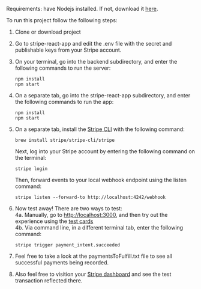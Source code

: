 Requirements: have Nodejs installed. If not, download it [here](https://nodejs.org/en/).

To run this project follow the following steps:
1. Clone or download project
2. Go to stripe-react-app and edit the .env file with the secret and publishable keys from your Stripe account.
3. On your terminal, go into the backend subdirectory, and enter the following commands to run the server:

    `npm install` <br/>
    `npm start`

4. On a separate tab, go into the stripe-react-app subdirectory, and enter the following commands to run the app:

    `npm install` <br/>
    `npm start`

5. On a separate tab, install the [Stripe CLI](https://stripe.com/docs/payments/handling-payment-events#build-your-own-webhook) with the following command:

    `brew install stripe/stripe-cli/stripe`

    Next, log into your Stripe account by entering the following command on the terminal:

    `stripe login`

    Then, forward events to your local webhook endpoint using the listen command:

    `stripe listen --forward-to http://localhost:4242/webhook`

6. Now test away! There are two ways to test: <br/>
    4a. Manually, go to [http://localhost:3000](http://localhost:3000), and then try out the experience using the [test cards](https://stripe.com/docs/payments/accept-a-payment#web-test-integration) <br/>
    4b. Via command line, in a different terminal tab, enter the following command:

    `stripe trigger payment_intent.succeeded`
7. Feel free to take a look at the paymentsToFulfill.txt file to see all successful payments being recorded.
8. Also feel free to visition your [Stripe dashboard](https://dashboard.stripe.com/test/dashboard) and see the test transaction reflected there.